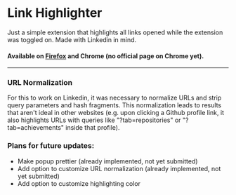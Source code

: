 # Link Highlighter

Just a simple extension that highlights all links opened while the extension was toggled on. Made with Linkedin in mind.

#### Available on [Firefox](https://addons.mozilla.org/en-US/firefox/addon/url-highlighter/) and Chrome (no official page on Chrome yet).

---

### URL Normalization

For this to work on Linkedin, it was necessary to normalize URLs and strip query parameters and hash fragments. This normalization leads to results that aren't ideal in other websites (e.g. upon clicking a Github profile link, it also highlights URLs with queries like "?tab=repositories" or "?tab=achievements" inside that profile).

### Plans for future updates:

- Make popup prettier (already implemented, not yet submitted)
- Add option to customize URL normalization (already implemented, not yet submitted)
- Add option to customize highlighting color
